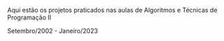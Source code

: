 Aqui estão os projetos praticados nas aulas de Algoritmos e Técnicas de Programação II

Setembro/2002 - Janeiro/2023
